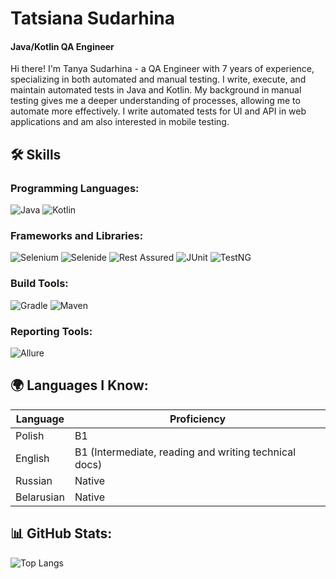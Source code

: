 # Tatsiana Sudarhina

#### Java/Kotlin QA Engineer

Hi there! I'm Tanya Sudarhina - a QA Engineer with 7 years of experience, specializing in both automated and manual testing.
I write, execute, and maintain automated tests in Java and Kotlin.
My background in manual testing gives me a deeper understanding of processes, allowing me to automate more effectively.
I write automated tests for UI and API in web applications and am also interested in mobile testing.

## 🛠 Skills

### Programming Languages:
![Java](https://img.shields.io/badge/Java-E74C3C?style=for-the-badge&logoColor=white)
![Kotlin](https://img.shields.io/badge/Kotlin-0095D5?style=for-the-badge&logo=kotlin&logoColor=white)
### Frameworks and Libraries:
![Selenium](https://img.shields.io/badge/Selenium-43B02A?style=for-the-badge&logo=selenium&logoColor=white) 
![Selenide](https://img.shields.io/badge/Selenide-3FA038?style=for-the-badge&logo=selenide&logoColor=white)
![Rest Assured](https://img.shields.io/badge/Rest%20Assured-005571?style=for-the-badge&logo=rest-assured&logoColor=white)
![JUnit](https://img.shields.io/badge/JUnit-25A162?style=for-the-badge&logo=junit5&logoColor=white)
![TestNG](https://img.shields.io/badge/TestNG-FF9F1C?style=for-the-badge&logo=testng&logoColor=white)
### Build Tools:
![Gradle](https://img.shields.io/badge/Gradle-02303A?style=for-the-badge&logo=gradle&logoColor=white)
![Maven](https://img.shields.io/badge/Maven-C71A36?style=for-the-badge&logo=apache-maven&logoColor=white)
### Reporting Tools:
![Allure](https://img.shields.io/badge/Allure-EE5A24?style=for-the-badge&logo=allure&logoColor=white)
## 🌍 Languages I Know:

| **Language**       | **Proficiency**         |
|--------------------|-------------------------|
| Polish             | B1                      |
| English            | B1 (Intermediate, reading and writing technical docs)|
| Russian            | Native                  |
| Belarusian         | Native                  |
## 📊 GitHub Stats:

![Top Langs](https://github-readme-stats.vercel.app/api/top-langs/?username=Tatsiana25)


